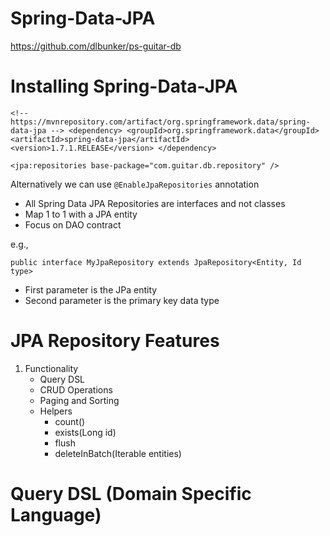 # Spring-Data-JPA
https://github.com/dlbunker/ps-guitar-db

# Installing Spring-Data-JPA
`<!-- https://mvnrepository.com/artifact/org.springframework.data/spring-data-jpa -->
<dependency>
    <groupId>org.springframework.data</groupId>
    <artifactId>spring-data-jpa</artifactId>
    <version>1.7.1.RELEASE</version>
</dependency>`

`<jpa:repositories base-package="com.guitar.db.repository" />`

Alternatively we can use 
`@EnableJpaRepositories` annotation

- All Spring Data JPA Repositories are interfaces and not classes
- Map 1 to 1 with a JPA entity
- Focus on DAO contract

e.g.,

`public interface MyJpaRepository extends JpaRepository<Entity, Id type>`
- First parameter is the JPa entity
- Second parameter is the primary key data type

# JPA Repository Features
1. Functionality
	- Query DSL
	- CRUD Operations
	- Paging and Sorting
	- Helpers
		- count()
		- exists(Long id)
		- flush
		- deleteInBatch(Iterable entities)
		
# Query DSL (Domain Specific Language)